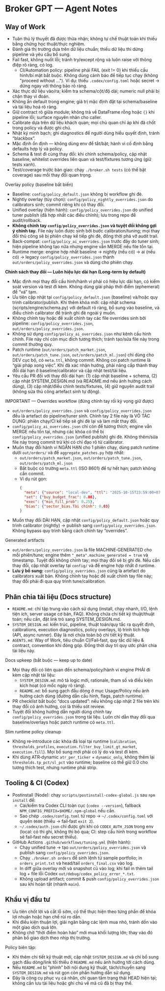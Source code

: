 # Broker GPT — Agent Notes

## Way of Work
- Tuân thủ lý thuyết đã được thừa nhận; không tự chế thuật toán khi thiếu bằng chứng học thuật/thực nghiệm.
- Đánh giá thị trường dựa trên dữ liệu chuẩn; thiếu dữ liệu thì dừng pipeline và yêu cầu bổ sung.
- Fail fast, không nuốt lỗi; tránh try/except rộng và luôn raise với thông điệp rõ ràng, có log.
  - CI/Automation policy: pipeline phải FAIL (exit != 0) khi thiếu cấu hình/bí mật bắt buộc. Không dùng cảnh báo để tiếp tục chạy (không "proceed without ..."). Ví dụ: thiếu `.codex/config.toml` hoặc secret → dừng ngay với thông báo rõ ràng.
- Xác thực dữ liệu vào/ra; kiểm tra schema/cột/độ dài; numeric null phải bị chặn thay vì đoán.
- Không ẩn default trong engine; giá trị mặc định đặt tại schema/baseline và tài liệu hoá rõ ràng.
- Giữ contract rõ giữa module; không trả về DataFrame rỗng hoặc `{}` khi pipeline lỗi; surface nguyên nhân cho caller.
- Calibrate dựa trên dữ liệu khách quan; mọi chủ quan chỉ áp khi đã chốt trong policy và được ghi chú.
- Nhật ký minh bạch; ghi diagnostics để người dùng hiểu quyết định, tránh “blackbox”.
- Mặc định ổn định — không dùng env để tắt/bật; hành vi cố định bằng defaults hợp lý và policy.
- Schema & test đi cùng thay đổi: khi chỉnh schema/policy, cập nhật baseline, whitelist overrides liên quan và test/fixtures tương ứng (giữ tests xanh).
- Test/coverage trước bàn giao: chạy `./broker.sh tests` (có thể bật coverage) sau mỗi thay đổi quan trọng.

Overlay policy (baseline bất biến)
- Baseline: `config/policy_default.json` không bị workflow ghi đè.
- Nightly overlay (tùy chọn): `config/policy_nightly_overrides.json` do calibrators sinh; commit riêng khi có thay đổi.
- Unified overlay (hiện hành): `config/policy_overrides.json` do unified tuner publish (đã hợp nhất các điều chỉnh); lưu trong repo để audit/rollback.
- **Không chỉnh tay `config/policy_overrides.json` và tuyệt đối không gợi ý chỉnh tay.** File này luôn được sinh bởi bước calibration/tuning; mọi thay đổi thủ công sẽ bị phiên chạy kế tiếp ghi đè, đồng thời phá vỡ audit trail.
- Back‑compat: `config/policy_ai_overrides.json` trước đây do tuner sinh; hiện pipeline không tạo nữa nhưng engine vẫn MERGE nếu file tồn tại.
- Runtime merge: engine hợp nhất baseline → nightly (nếu có) → ai (nếu có) → legacy `config/policy_overrides.json` thành `out/orders/policy_overrides.json` và dùng cho phiên chạy.

**Chính sách thay đổi — Luôn hiệu lực dài hạn (Long‑term by default)**
- Mặc định mọi thay đổi cấu hình/hành vi phải có hiệu lực dài hạn, có kiểm soát version và test đi kèm. Không dùng giải pháp thời điểm (ephemeral) để “vá” tạm.
- Ưu tiên cập nhật tại `config/policy_default.json` (baseline) và/hoặc quy trình calibrator/publish. Khi thêm khóa mới: cập nhật schema (scripts/engine/schema.py) với default rõ ràng, bổ sung vào baseline, và điều chỉnh calibrator để tránh ghi đè ngoài ý muốn.
- Không chỉnh tay hoặc đề xuất chỉnh tay các file overrides sinh bởi pipeline: `config/policy_overrides.json`, `out/orders/policy_overrides.json`.
- Không sử dụng `config/policy_ai_overrides.json` như kênh cấu hình chính. File này chỉ còn mục đích tương thích; tránh tạo/sửa file này trong commit thường quy.
- Patch runtime (`out/orders/patch_market.json`, `out/orders/patch_tune.json`, `out/orders/patch_ml.json`) chỉ dùng cho DEV cục bộ, có `meta.ttl`, không commit. Không coi patch runtime là “giải pháp xong việc”. Khi đã xác nhận hướng, phải nâng cấp thành thay đổi dài hạn ở baseline/calibrator và cập nhật test/tài liệu.
- Yêu cầu PR đối với thay đổi dài hạn: (1) cập nhật baseline + schema, (2) cập nhật SYSTEM_DESIGN.md (và README.md nếu ảnh hưởng cách dùng), (3) cập nhật/điều chỉnh tests/fixtures, (4) giữ nguyên audit trail (không sửa thủ công artefact sinh tự động).

IMPORTANT — Overrides workflow (đừng chỉnh tay rồi kỳ vọng giữ được)
- `out/orders/policy_overrides.json` và `config/policy_overrides.json` đều là artefact do pipeline/tuner sinh. Chỉnh tay 2 file này là VÔ TÁC DỤNG: phiên chạy/CI kế tiếp sẽ ghi đè lại và làm mất thay đổi.
- `config/policy_ai_overrides.json` chỉ còn để tương thích; engine vẫn MERGE nếu tồn tại, nhưng các khóa có thể bị `config/policy_overrides.json` (unified publish) ghi đè. Không thêm/sửa file này trong commit trừ khi có chỉ đạo rõ từ calibrator.
- Muốn thay đổi hành vi NGẮN HẠN cho 1 phiên chạy, dùng patch runtime dưới `out/orders/` và để `aggregate_patches.py` hợp nhất:
  - `out/orders/patch_market.json`, `out/orders/patch_tune.json`, `out/orders/patch_ml.json`
  - Bắt buộc có trường `meta.ttl` (ISO 8601) để tự hết hạn; patch không cần commit.
  - Ví dụ rút gọn:
    ```json
    {
      "meta": {"source": "local-dev", "ttl": "2025-10-15T23:59:00+07:00"},
      "set": {"buy_budget_frac": 0.08},
      "exec": {"min_fill_prob": 0.25},
      "bias": {"sector_bias.Tài chính": 0.03}
    }
    ```
- Muốn thay đổi DÀI HẠN, cập nhật `config/policy_default.json` hoặc quy trình calibrator (nightly) → publish sang `config/policy_overrides.json`. Không bypass quy trình bằng cách chỉnh tay “overrides”.

Generated artifacts
- `out/orders/policy_overrides.json` là file MACHINE‑GENERATED cho mỗi phiên/tune; engine thêm `"_meta".machine_generated = true` và timestamp. Tuyệt đối không chỉnh tay; mọi thay đổi sẽ bị ghi đè. Nếu cần thay đổi, cập nhật overlay tại `config/` và để engine hợp nhất ở runtime.
- **Lưu ý bổ sung:** `config/policy_overrides.json` cũng là artefact do calibrators xuất bản. Không chỉnh tay hoặc đề xuất chỉnh tay file này; thay đổi phải đi qua quy trình tune/calibration.

## Phân chia tài liệu (Docs structure)
- `README.md`: chỉ tập trung vào cách sử dụng (install, chạy nhanh, I/O, lệnh tiện ích, server usage cơ bản, FAQ). Không chứa chi tiết kỹ thuật/thuật toán; nếu cần, đặt link trỏ sang SYSTEM_DESIGN.md.
- `SYSTEM_DESIGN.md`: kiến trúc, pipeline, thuật toán/quy tắc ra quyết định, calibrations, execution diagnostics, policy overlays, lộ trình tích hợp (API, async runner). Đây là nơi chứa toàn bộ chi tiết kỹ thuật.
- `AGENTS.md`: Way of Work, tiêu chuẩn CI/Fail‑fast, quy tắc dữ liệu & contract, convention khi đóng góp. Đồng thời duy trì quy ước phân chia tài liệu này.

Docs upkeep (bắt buộc — keep up to date)
- Mọi thay đổi có liên quan đến schema/policy/hành vi engine PHẢI đi kèm cập nhật tài liệu:
  - `SYSTEM_DESIGN.md`: mô tả logic mới, rationale, tham số và điều kiện kích hoạt (có mốc ngày rõ ràng).
  - `README.md`: bổ sung gạch đầu dòng ở mục Usage/Policy nếu ảnh hưởng cách dùng (đường dẫn cấu hình, flags, patch runtime).
- PR checklist bắt buộc “docs updated”: nếu không cập nhật 2 file trên khi thay đổi có ảnh hưởng, coi là thiếu sót review.
- Tuyệt đối không hướng dẫn người dùng chỉnh tay `config/policy_overrides.json` trong tài liệu. Luôn chỉ dẫn thay đổi qua baseline/overlays hoặc patch runtime có `meta.ttl`.

Slim runtime policy cleanup
- Không re‑introduce các khóa đã loại tại runtime (`calibration`, `thresholds_profiles`, `execution.filter_buy_limit_gt_market`, `execution.fill`). Mọi bổ sung mới phải có lý do và test đi kèm.
- Khi dùng ATR‑dynamic `atr_per_ticker` + `dynamic_only`, không thêm lại `thresholds.tp_pct/sl_pct` vào runtime; baseline có thể giữ 0.0 cho tương thích test, nhưng runtime phải strip.

## Tooling & CI (Codex)
- Postinstall (Node): chạy `scripts/postinstall-codex-global.js` sau `npm install` để:
  - Cài/kiểm tra Codex CLI toàn cục (`codex --version`), fallback `NPM_CONFIG_PREFIX=$HOME/.npm-global` nếu cần.
  - Sao chép `.codex/config.toml` từ repo → `~/.codex/config.toml` với quyền `0600` (thiếu → fail‑fast `exit 2`).
  - `~/.codex/auth.json` chỉ được ghi khi có `CODEX_AUTH_JSON` trong env (local: có thì ghi, không thì bỏ qua; CI: step cấu hình trong workflow sẽ fail‑fast nếu secret thiếu).
- GitHub Actions `.github/workflows/tuning.yml` (hiện hành):
  - Chạy unified tune → tạo `out/orders/policy_overrides.json` và publish sang `config/policy_overrides.json`.
  - Chạy `./broker.sh orders` để sinh lệnh từ sample portfolio; in `orders_print.txt` và head/tail `orders_final.csv` vào log.
  - In diff giữa overlay mới và snapshot cũ vào log; khi fail in thêm tail log + file lỗi Codex `out/debug/codex_policy_error_*.txt`.
  - Không upload artifact; commit & push `config/policy_overrides.json` sau khi hoàn tất (nhánh `main`).

## Khẩu vị đầu tư
- Ưu tiên chốt lời và cắt lỗ sớm, có thể thực hiện theo từng phần để khóa lợi nhuận hoặc hạn chế rủi ro dần.
- Khi điều kiện thuận lợi, giải ngân bằng các lệnh mua nhỏ, tránh dồn vào một giao dịch quá lớn.
- Không chờ “thời điểm hoàn hảo” mới mua khối lượng lớn; thay vào đó phân bổ giao dịch theo nhịp thị trường.

Policy biên tập:
- Khi thêm chi tiết kỹ thuật mới, cập nhật `SYSTEM_DESIGN.md` và chỉ bổ sung gạch đầu dòng/link tối thiểu ở `README.md` nếu ảnh hưởng tới cách dùng.
- Nếu `README.md` bị “phình” bởi nội dung kỹ thuật, tách/chuyển sang `SYSTEM_DESIGN.md` và rút gọn còn phần hướng dẫn sử dụng.
- Đây là công cụ phục vụ cá nhân, chỉ quan tâm trạng thái HEAD hiện tại; không cần lưu tài liệu hoặc ghi chú về mã cũ đã bị thay thế.
